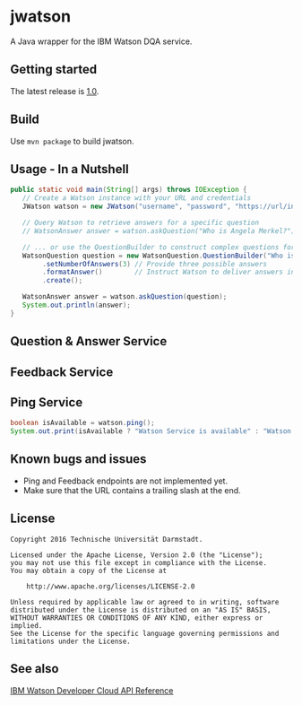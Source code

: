 jwatson
=======

A Java wrapper for the IBM Watson DQA service.

Getting started
---------------

The latest release is [1.0](https://github.com/tudarmstadt-lt/jwatson/releases/tag/1.0.0).

Build
---------------

Use `mvn package` to build jwatson.

Usage - In a Nutshell
-----
```java
public static void main(String[] args) throws IOException {
   // Create a Watson instance with your URL and credentials
   JWatson watson = new JWatson("username", "password", "https://url/instance/xxxxx/deepqa/");

   // Query Watson to retrieve answers for a specific question
   // WatsonAnswer answer = watson.askQuestion("Who is Angela Merkel?");

   // ... or use the QuestionBuilder to construct complex questions for Watson
   WatsonQuestion question = new WatsonQuestion.QuestionBuilder("Who is Angela Merkel?")
        .setNumberOfAnswers(3) // Provide three possible answers
        .formatAnswer()        // Instruct Watson to deliver answers in HTML
        .create();

   WatsonAnswer answer = watson.askQuestion(question);
   System.out.println(answer);
}        
```

Question & Answer Service
-------

Feedback Service
-------

Ping Service
----
```java
boolean isAvailable = watson.ping();
System.out.print(isAvailable ? "Watson Service is available" : "Watson Service is not available");
```

Known bugs and issues
----------------
* Ping and Feedback endpoints are not implemented yet.
* Make sure that the URL contains a trailing slash at the end.

License
-------

```
Copyright 2016 Technische Universität Darmstadt.

Licensed under the Apache License, Version 2.0 (the "License");
you may not use this file except in compliance with the License.
You may obtain a copy of the License at

    http://www.apache.org/licenses/LICENSE-2.0

Unless required by applicable law or agreed to in writing, software
distributed under the License is distributed on an "AS IS" BASIS,
WITHOUT WARRANTIES OR CONDITIONS OF ANY KIND, either express or implied.
See the License for the specific language governing permissions and
limitations under the License.
```

See also
--------
[IBM Watson Developer Cloud API Reference](http://www.ibm.com/smarterplanet/us/en/ibmwatson/developercloud/apis/#!/Question_Answer)
